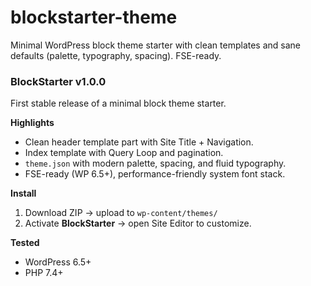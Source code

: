 # blockstarter-theme
Minimal WordPress block theme starter with clean templates and sane defaults (palette, typography, spacing). FSE-ready.


### BlockStarter v1.0.0
First stable release of a minimal block theme starter.

**Highlights**
- Clean header template part with Site Title + Navigation.
- Index template with Query Loop and pagination.
- `theme.json` with modern palette, spacing, and fluid typography.
- FSE-ready (WP 6.5+), performance-friendly system font stack.

**Install**
1) Download ZIP → upload to `wp-content/themes/`  
2) Activate **BlockStarter** → open Site Editor to customize.

**Tested**
- WordPress 6.5+
- PHP 7.4+
